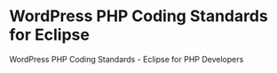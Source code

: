 # WordPress PHP Coding Standards for Eclipse
WordPress PHP Coding Standards - Eclipse for PHP Developers
